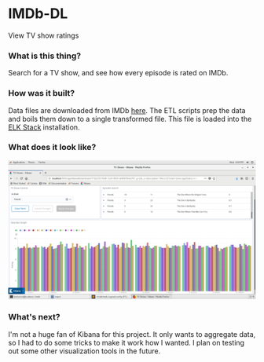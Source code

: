 # IMDb-DL
View TV show ratings

### What is this thing?
Search for a TV show, and see how every episode is rated on IMDb.

### How was it built?
Data files are downloaded from IMDb [here](https://datasets.imdbws.com/). The ETL scripts prep the data and boils them down to a single transformed file. This file is loaded into the [ELK Stack](https://www.elastic.co/what-is/elk-stack) installation.

### What does it look like?
![alt text](https://github.com/bretterism/imdb-dl/blob/master/img/Kibana.png?raw=true "Kibana Screenshot")


### What's next?
I'm not a huge fan of Kibana for this project. It only wants to aggregate data, so I had to do some tricks to make it work how I wanted. I plan on testing out some other visualization tools in the future.

